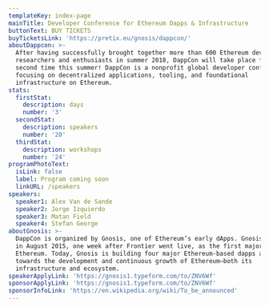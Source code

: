 ```yaml
---
templateKey: index-page
mainTitle: Developer Conference for Ethereum Dapps & Infrastructure
buttonText: BUY TICKETS
buyTicketsLink: 'https://pretix.eu/gnosis/dappcon/'
aboutDappcon: >-
  After having successfully brought together more than 600 Ethereum developers,
  researchers and enthusiasts in summer 2018, DappCon will take place for a
  second time this summer! DappCon is a nonprofit global developer conference
  focusing on decentralized applications, tooling, and foundational
  infrastructure on Ethereum.
stats:
  firstStat:
    description: days
    number: '3'
  secondStat:
    description: speakers
    number: '20'
  thirdStat:
    description: workshops
    number: '24'
programPhotoText:
  isLink: false
  label: Program coming soon
  linkURL: /speakers
speakers:
  speaker1: Alex Van de Sande
  speaker2: Jorge Izquierdo
  speaker3: Matan Field
  speaker4: Stefan George
aboutGnosis: >-
  DappCon is organized by Gnosis, one of Ethereum’s early dApps. Gnosis launched
  in August 2015, one week after Frontier went live, as the first major dapp on
  Ethereum. Today, Gnosis is building four major Ethereum-based dapps and works
  towards the development and continuous growth of Ethereum—both its
  infrastructure and ecosystem.
speakerApplyLink: 'https://gnosis1.typeform.com/to/ZNV6Wf'
sponsorApplyLink: 'https://gnosis1.typeform.com/to/ZNV6Wf'
sponsorInfoLink: 'https://en.wikipedia.org/wiki/To_be_announced'
---
```



